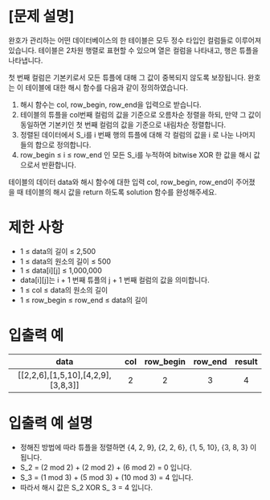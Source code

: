 # [문제 설명]
완호가 관리하는 어떤 데이터베이스의 한 테이블은 모두 정수 타입인 컬럼들로 이루어져 있습니다. 테이블은 2차원 행렬로 표현할 수 있으며 열은 컬럼을 나타내고, 행은 튜플을 나타냅니다.

첫 번째 컬럼은 기본키로서 모든 튜플에 대해 그 값이 중복되지 않도록 보장됩니다. 완호는 이 테이블에 대한 해시 함수를 다음과 같이 정의하였습니다.

1. 해시 함수는 col, row_begin, row_end을 입력으로 받습니다.
2. 테이블의 튜플을 col번째 컬럼의 값을 기준으로 오름차순 정렬을 하되, 만약 그 값이 동일하면 기본키인 첫 번째 컬럼의 값을 기준으로 내림차순 정렬합니다.
3. 정렬된 데이터에서 S_i를 i 번째 행의 튜플에 대해 각 컬럼의 값을 i 로 나눈 나머지들의 합으로 정의합니다.
4. row_begin ≤ i ≤ row_end 인 모든 S_i를 누적하여 bitwise XOR 한 값을 해시 값으로서 반환합니다.

테이블의 데이터 data와 해시 함수에 대한 입력 col, row_begin, row_end이 주어졌을 때 테이블의 해시 값을 return 하도록 solution 함수를 완성해주세요.

# 제한 사항
* 1 ≤ data의 길이 ≤ 2,500
* 1 ≤ data의 원소의 길이 ≤ 500
* 1 ≤ data[i][j] ≤ 1,000,000
* data[i][j]는 i + 1 번째 튜플의 j + 1 번째 컬럼의 값을 의미합니다.
* 1 ≤ col ≤ data의 원소의 길이
* 1 ≤ row_begin ≤ row_end ≤ data의 길이

# 입출력 예
data	|col	|row_begin	|row_end	|result
:---:|:---:|:---:|:---:|:---:|
[[2,2,6],[1,5,10],[4,2,9],[3,8,3]]	|2	|2	|3	|4

# 입출력 예 설명
* 정해진 방법에 따라 튜플을 정렬하면 {4, 2, 9}, {2, 2, 6}, {1, 5, 10}, {3, 8, 3} 이 됩니다.
* S_2 = (2 mod 2) + (2 mod 2) + (6 mod 2) = 0 입니다.
* S_3 = (1 mod 3) + (5 mod 3) + (10 mod 3) = 4 입니다.
* 따라서 해시 값은 S_2 XOR S_ 3 = 4 입니다.